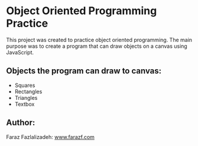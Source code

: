 # Object Oriented Programming Practice

This project was created to practice object oriented programming. The main purpose was to create a program that can draw objects on a canvas using JavaScript.

## Objects the program can draw to canvas:
- Squares
- Rectangles
- Triangles
- Textbox


## Author: 
Faraz Fazlalizadeh: www.farazf.com
